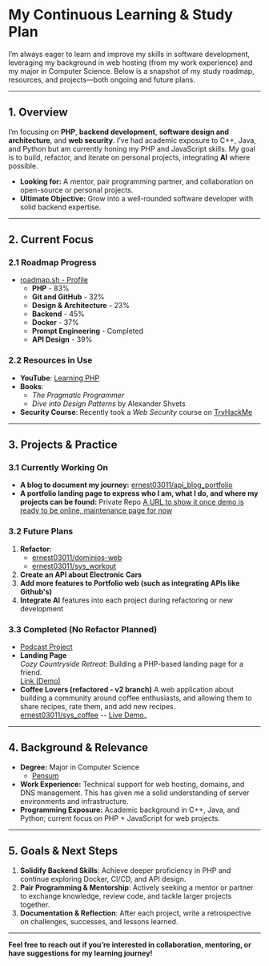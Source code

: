 # My Continuous Learning & Study Plan

I’m always eager to learn and improve my skills in software development, leveraging my background in web hosting (from my work experience) and my major in Computer Science. Below is a snapshot of my study roadmap, resources, and projects—both ongoing and future plans.

---

## 1. Overview

I’m focusing on **PHP**, **backend development**, **software design and architecture**, and **web security**. I’ve had academic exposure to C++, Java, and Python but am currently honing my PHP and JavaScript skills. My goal is to build, refactor, and iterate on personal projects, integrating **AI** where possible.

- **Looking for:** A mentor, pair programming partner, and collaboration on open-source or personal projects.
- **Ultimate Objective:** Grow into a well-rounded software developer with solid backend expertise.

---

## 2. Current Focus

### 2.1 Roadmap Progress
- [roadmap.sh - Profile](https://roadmap.sh/u/ernest03011)
  - **PHP** - 83%  
  - **Git and GitHub** - 32%  
  - **Design & Architecture** - 23%  
  - **Backend** - 45%  
  - **Docker** - 37%
  - **Prompt Engineering** - Completed
  - **API Design** - 39%

### 2.2 Resources in Use
- **YouTube**: [Learning PHP](https://www.youtube.com/playlist?list=PLr3d3QYzkw2xabQRUpcZ_IBk9W50M9pe-)
- **Books**:  
  - *The Pragmatic Programmer*  
  - *Dive into Design Patterns* by Alexander Shvets  
- **Security Course**: Recently took a *Web Security* course on [TryHackMe](https://tryhackme.com/)

---

## 3. Projects & Practice

### 3.1 Currently Working On
- **A blog to document my journey:** [ernest03011/api_blog_portfolio](https://github.com/ernest03011/api_blog_portfolio)
- **A portfolio landing page to express who I am, what I do, and where my projects can be found:** Private Repo [A URL to show it once demo is ready to be online, maintenance page for now](https://manueldjs.online/)  

 
### 3.2 Future Plans 
1. **Refactor**:  
   - [ernest03011/dominios-web](https://github.com/ernest03011/dominios-web)  
   - [ernest03011/sys_workout](https://github.com/ernest03011/sys_workout/tree/master)
2. **Create an API about Electronic Cars**
3. **Add more features to Portfolio web (such as integrating APIs like Github's)**  
4. **Integrate AI** features into each project during refactoring or new development

### 3.3 Completed (No Refactor Planned)
- [Podcast Project](https://pod.manueldjs.online/)
- **Landing Page**  
  *Cozy Countryside Retreat*: Building a PHP-based landing page for a friend.  
  [Link (Demo)](https://hc.manueldjs.online/)
- **Coffee Lovers (refactored - v2 branch)**
  A web application about building a community around coffee enthusiasts, and allowing them to
  share recipes, rate them, and add new recipes.  
 [ernest03011/sys_coffee](https://github.com/ernest03011/sys_coffee) -- [Live Demo](https://cafe.manueldjs.online/)_

---

## 4. Background & Relevance

- **Degree:** Major in Computer Science  
  - [Pensum](https://soft.uasd.edu.do/PensumGrado/?periodoV=999999&programa=P-INFO&plan=200820&nivel=GR)  
- **Work Experience:** Technical support for web hosting, domains, and DNS management. This has given me a solid understanding of server environments and infrastructure.  
- **Programming Exposure:** Academic background in C++, Java, and Python; current focus on PHP + JavaScript for web projects.

---

## 5. Goals & Next Steps

1. **Solidify Backend Skills**: Achieve deeper proficiency in PHP and continue exploring Docker, CI/CD, and API design.  
2. **Pair Programming & Mentorship**: Actively seeking a mentor or partner to exchange knowledge, review code, and tackle larger projects together.  
3. **Documentation & Reflection**: After each project, write a retrospective on challenges, successes, and lessons learned.

---

**Feel free to reach out if you’re interested in collaboration, mentoring, or have suggestions for my learning journey!**  
